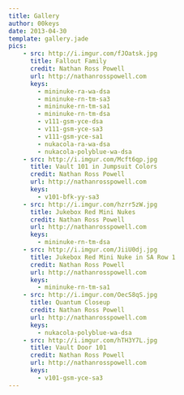 ```yaml
---
title: Gallery
author: 00keys
date: 2013-04-30
template: gallery.jade
pics:
    - src: http://i.imgur.com/fJOatsk.jpg
      title: Fallout Family
      credit: Nathan Ross Powell
      url: http://nathanrosspowell.com
      keys:
        - mininuke-ra-wa-dsa
        - mininuke-rn-tm-sa3
        - mininuke-rn-tm-sa1
        - mininuke-rn-tm-dsa
        - v111-gsm-yce-dsa
        - v111-gsm-yce-sa3
        - v111-gsm-yce-sa1
        - nukacola-ra-wa-dsa
        - nukacola-polyblue-wa-dsa
    - src: http://i.imgur.com/Mcft6qp.jpg
      title: Vault 101 in Jumpsuit Colors
      credit: Nathan Ross Powell
      url: http://nathanrosspowell.com
      keys:
        - v101-bfk-yy-sa3
    - src: http://i.imgur.com/hzrr5zW.jpg
      title: Jukebox Red Mini Nukes
      credit: Nathan Ross Powell
      url: http://nathanrosspowell.com
      keys:
        - mininuke-rn-tm-dsa
    - src: http://i.imgur.com/JiiU0dj.jpg
      title: Jukebox Red Mini Nuke in SA Row 1
      credit: Nathan Ross Powell
      url: http://nathanrosspowell.com
      keys:
        - mininuke-rn-tm-sa1
    - src: http://i.imgur.com/OecS8qS.jpg
      title: Quantum Closeup
      credit: Nathan Ross Powell
      url: http://nathanrosspowell.com
      keys:
        - nukacola-polyblue-wa-dsa
    - src: http://i.imgur.com/hTH3Y7L.jpg
      title: Vault Door 101
      credit: Nathan Ross Powell
      url: http://nathanrosspowell.com
      keys:
        - v101-gsm-yce-sa3
---
```


